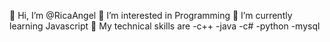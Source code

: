 👋 Hi, I’m @RicaAngel
👀 I’m interested in Programming
🌱 I’m currently learning Javascript 
💞️ My technical skills are
-c++
-java
-c#
-python
-mysql


<!---
RicaAngel/RicaAngel is a ✨ special ✨ repository because its `README.md` (this file) appears on your GitHub profile.
You can click the Preview link to take a look at your changes.
--->
